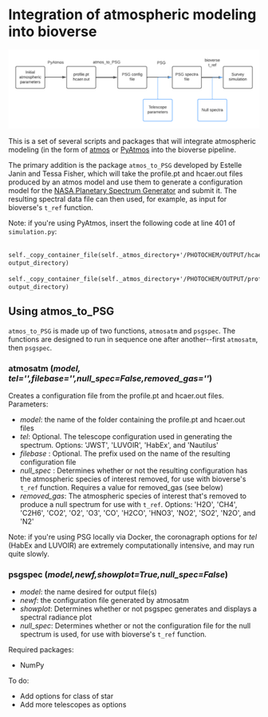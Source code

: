 # Integration of atmospheric modeling into bioverse

![A diagram of the pipeline for integrating atmos into bioverse](https://github.com/tessarion87/bioverse-atmos-integration/blob/master/bioverse%20integration.png)

This is a set of several scripts and packages that will integrate atmospheric modeling (in the form of [atmos](https://github.com/VirtualPlanetaryLaboratory/atmos/tree/master) or [PyAtmos](https://github.com/PyAtmos/PyAtmos) into the bioverse pipeline. 

The primary addition is the package `atmos_to_PSG` developed by Estelle Janin and Tessa Fisher, which will take the profile.pt and hcaer.out files produced by an atmos model and use them to generate a configuration model for the [NASA Planetary Spectrum Generator](https://psg.gsfc.nasa.gov/index.php) and submit it. The resulting spectral data file can then used, for example, as input for bioverse's `t_ref` function.

Note: if you're using PyAtmos, insert the following code at line 401 of `simulation.py`:
```
     self._copy_container_file(self._atmos_directory+'/PHOTOCHEM/OUTPUT/hcaer.out', output_directory)
     self._copy_container_file(self._atmos_directory+'/PHOTOCHEM/OUTPUT/profile.pt', output_directory)
```

## Using atmos\_to\_PSG

`atmos_to_PSG` is made up of two functions, `atmosatm` and `psgspec`. The functions are designed to run in sequence one after another--first `atmosatm`, then `psgspec`.

### atmosatm (_model, tel='',filebase='',null_spec=False,removed\_gas=''_) 
Creates a configuration file from the profile.pt and hcaer.out files. Parameters:

- _model_: the name of the folder containing the profile.pt and hcaer.out files
- _tel_: Optional. The telescope configuration used in generating the spectrum. Options: 'JWST', 'LUVOIR', 'HabEx', and 'Nautilus'
- _filebase_ : Optional. The prefix used on the name of the resulting configuration file
- _null\_spec_ : Determines whether or not the resulting configuration has the atmospheric species of interest removed, for use with bioverse's `t_ref` function. Requires a value for removed_gas (see below)
- _removed\_gas_: The atmospheric species of interest that's removed to produce a null spectrum for use with `t_ref`. Options: 'H2O', 'CH4', 'C2H6', 'CO2', 'O2', 'O3', 'CO', 'H2CO', 'HNO3', 'NO2', 'SO2', 'N2O', and 'N2'

Note: if you're using PSG locally via Docker, the coronagraph options for _tel_ (HabEx and LUVOIR) are extremely computationally intensive, and may run quite slowly.
    
### psgspec (_model,newf,showplot=True,null_spec=False_)
- _model_: the name desired for output file(s)
- _newf_: the configuration file generated by atmosatm
- _showplot_: Determines whether or not psgspec generates and displays a spectral radiance plot
- _null\_spec_: Determines whether or not the configuration file for the null spectrum is used, for use with bioverse's `t_ref` function.

Required packages:
- NumPy

To do:
- Add options for class of star
- Add more telescopes as options
